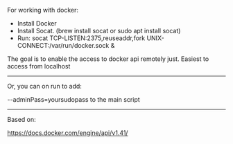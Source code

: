 For working with docker:

- Install Docker
- Install Socat. (brew install socat or sudo apt install socat)
- Run: socat TCP-LISTEN:2375,reuseaddr,fork UNIX-CONNECT:/var/run/docker.sock &

The goal is to enable the access to docker api remotely just. Easiest to access from localhost

---

Or, you can on run to add:

--adminPass=yoursudopass to the main script

---
Based on:

https://docs.docker.com/engine/api/v1.41/



